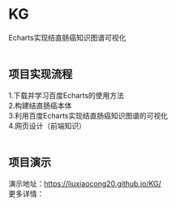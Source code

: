 # KG
Echarts实现结直肠癌知识图谱可视化<br>
<br>
## 项目实现流程
1.下载并学习百度Echarts的使用方法<br>
2.构建结直肠癌本体<br>
3.利用百度Echarts实现结直肠癌知识图谱的可视化<br>
4.网页设计（前端知识）<br>
<br>
## 项目演示
演示地址：https://liuxiaocong20.github.io/KG/<br>
更多详情：<br>
